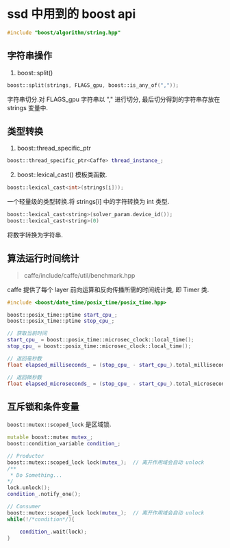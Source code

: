 # ssd 中用到的 boost api  

```cpp
#include "boost/algorithm/string.hpp"
```

## 字符串操作   
1. boost::split()
```cpp
boost::split(strings, FLAGS_gpu, boost::is_any_of(","));
```
字符串切分.对 FLAGS_gpu 字符串以 "," 进行切分, 最后切分得到的字符串存放在 strings 变量中.   

## 类型转换
1. boost::thread_specific_ptr<xxx>   
```cpp
boost::thread_specific_ptr<Caffe> thread_instance_;   
```
2. boost::lexical_cast()
模板类函数. 
```cpp  
boost::lexical_cast<int>(strings[i]));
```
一个轻量级的类型转换.将 strings[i] 中的字符转换为 int 类型.   
```cpp
boost::lexical_cast<string>(solver_param.device_id()); 
boost::lexical_cast<string>(0)
```
将数字转换为字符串.   

## 算法运行时间统计   

> caffe/include/caffe/util/benchmark.hpp   

caffe 提供了每个 layer 前向运算和反向传播所需的时间统计类, 即 Timer 类.   


```cpp
#include <boost/date_time/posix_time/posix_time.hpp>

boost::posix_time::ptime start_cpu_;
boost::posix_time::ptime stop_cpu_;

// 获取当前时间
start_cpu_ = boost::posix_time::microsec_clock::local_time();
stop_cpu_ = boost::posix_time::microsec_clock::local_time();

// 返回毫秒数
float elapsed_milliseconds_ = (stop_cpu_ - start_cpu_).total_milliseconds();

// 返回微秒数
float elapsed_microseconds_ = (stop_cpu_ - start_cpu_).total_microseconds();
```
## 互斥锁和条件变量    

`boost::mutex::scoped_lock` 是区域锁.   
```cpp
mutable boost::mutex mutex_;
boost::condition_variable condition_;

// Productor
boost::mutex::scoped_lock lock(mutex_);  // 离开作用域会自动 unlock
/**
 * Do Something...
*/
lock.unlock();
condition_.notify_one();

// Consumer
boost::mutex::scoped_lock lock(mutex_);  // 离开作用域会自动 unlock
while(!/*condition*/){

    condition_.wait(lock);
}

```